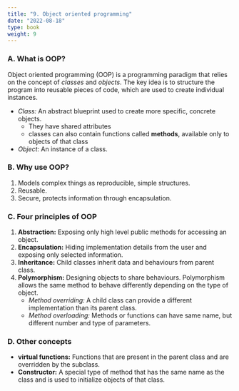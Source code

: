 ```yaml
---
title: "9. Object oriented programming"
date: "2022-08-18"
type: book
weight: 9
---
```


### A. What is OOP?

Object oriented programming (OOP) is a programming paradigm that relies on the concept of _classes_ and _objects_. The key idea is to structure the program into reusable pieces of code, which are used to create individual instances.

- _Class:_ An abstract blueprint used to create more specific, concrete objects.
  - They have shared attributes
  - classes can also contain functions called **methods**, available only to objects of that class
- _Object:_ An instance of a class.

### B. Why use OOP?

1. Models complex things as reproducible, simple structures.
2. Reusable.
3. Secure, protects information through encapsulation.

### C. Four principles of OOP

1. **Abstraction:** Exposing only high level public methods for accessing an object.
2. **Encapsulation:** Hiding implementation details from the user and exposing only selected information.
3. **Inheritance:** Child classes inherit data and behaviours from parent class.
4. **Polymorphism:** Designing objects to share behaviours. Polymorphism allows the same method to behave differently depending on the type of object.
   - _Method overriding:_ A child class can provide a different implementation than its parent class.
   - _Method overloading:_ Methods or functions can have same name, but different number and type of parameters.

### D. Other concepts

- **virtual functions:** Functions that are present in the parent class and are overridden by the subclass.
- **Constructor:** A special type of method that has the same name as the class and is used to initialize objects of that class.

